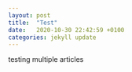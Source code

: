 ```yaml
---
layout: post
title:  "Test"
date:   2020-10-30 22:42:59 +0100
categories: jekyll update
---
```


testing multiple articles
